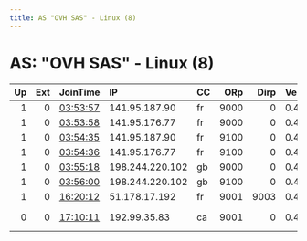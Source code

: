 ```yaml
---
title: AS "OVH SAS" - Linux (8)
---
```


# AS: "OVH SAS" - Linux (8)

|   Up |   Ext | JoinTime                                                                                              | IP              | CC   |   ORp |   Dirp | Version   | Contact                      | Nickname     |   eFamMembers |
|-----:|------:|:------------------------------------------------------------------------------------------------------|:----------------|:-----|------:|-------:|:----------|:-----------------------------|:-------------|--------------:|
|    1 |     0 | [03:53:57](https://nusenu.github.io/OrNetStats/w/relay/19DDF728C346CEBAD665856CB4B1DCB7A935C6A1.html) | 141.95.187.90   | fr   |  9000 |      0 | 0.4.7.7   | concept@proton.me            | Unnamed      |            14 |
|    1 |     0 | [03:53:58](https://nusenu.github.io/OrNetStats/w/relay/5BAAEA7DC46195AAAD5EF35F881DA02135EAB3C1.html) | 141.95.176.77   | fr   |  9000 |      0 | 0.4.7.7   | concept@proton.me            | Unnamed      |            14 |
|    1 |     0 | [03:54:35](https://nusenu.github.io/OrNetStats/w/relay/E522663A62B81709A74B1D4EFF85E3D7841F27FF.html) | 141.95.187.90   | fr   |  9100 |      0 | 0.4.7.7   | concept@proton.me            | Unnamed      |            14 |
|    1 |     0 | [03:54:36](https://nusenu.github.io/OrNetStats/w/relay/4871CFCC26623BE176F6DDC882694B48696576C2.html) | 141.95.176.77   | fr   |  9100 |      0 | 0.4.7.7   | concept@proton.me            | Unnamed      |            14 |
|    1 |     0 | [03:55:18](https://nusenu.github.io/OrNetStats/w/relay/61FBD0B66F559AF50F5593E791B0318F7FCD1D74.html) | 198.244.220.102 | gb   |  9000 |      0 | 0.4.7.7   | concept@proton.me            | Unnamed      |            14 |
|    1 |     0 | [03:56:00](https://nusenu.github.io/OrNetStats/w/relay/4A29AC5B65B7A72688B0D8FB0B41A28945056C00.html) | 198.244.220.102 | gb   |  9100 |      0 | 0.4.7.7   | concept@proton.me            | Unnamed      |            14 |
|    1 |     0 | [16:20:12](https://nusenu.github.io/OrNetStats/w/relay/61AF399EAE32783F38C54F183AC3D1658A3C1B92.html) | 51.178.17.192   | fr   |  9001 |   9003 | 0.4.7.7   | 0xbad1abe1@proton.me         | 0xbad1abe1   |             1 |
|    0 |     0 | [17:10:11](https://nusenu.github.io/OrNetStats/w/relay/0E0DF8C1D9D0F290E94CA675A46B5FC96B6AFF53.html) | 192.99.35.83    | ca   |  9001 |      0 | 0.4.6.10  | SBarthel &lt;eyelidmovies@pr | BloodAndIron |             1 |
